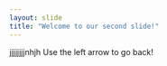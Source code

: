 ```yaml
---
layout: slide
title: "Welcome to our second slide!"
---
```

jjjjjjjjnhjh
Use the left arrow to go back!
